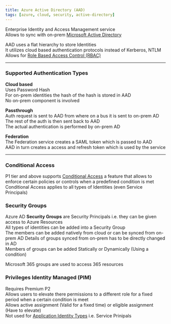 ```yaml
---
title: Azure Active Directory (AAD)
tags: [azure, cloud, security, active-directory]
---
```


Enterprise Identity and Access Management service  
Allows to sync with on-prem [Microsoft Active Directory](../../../Operating%20System/Windows/Microsoft%20Active%20Directory/Microsoft%20Active%20Directory.md)

AAD uses a flat hierarchy to store Identities  
It utilizes cloud based authentication protocols instead of Kerberos, NTLM  
Allows for [Role Based Access Control (RBAC)](Role%20Based%20Access%20Control%20(RBAC).md)  

---

### Supported Authentication Types

**Cloud based**  
Uses Password Hash  
For on-prem identities the hash of the hash is stored in AAD  
No on-prem component is involved

**Passthrough**  
Auth request is sent to AAD from where on a bus it is sent to on-prem AD  
The rest of the auth is then sent back to AAD  
The actual authentication is performed by on-prem AD

**Federation**    
The Federation service creates a SAML token which is passed to AAD  
AAD in turn creates a access and refresh token which is used by the service

---

### Conditional Access

P1 tier and above supports <u>Conditional Access</u> a feature that allows to enforce certain policies or controls when a predefined condition is met  
Conditional Access applies to all types of Identities (even Service Principals)  

### Security Groups

Azure AD **Security Groups** are Security Principals i.e. they can be given access to Azure Resources  
All types of identities can be added into a Security Group  
The members can be added natively from cloud or can be synced from on-prem AD
Details of groups synced from on-prem has to be directly changed in AD  
Members of groups can be added Statically or Dynamically (Using a condition)  

Microsoft 365 groups are used to access 365 resources

### Privileges Identity Managed (PIM)

Requires Premium P2  
Allows users to elevate there permissions to a different role for a fixed period when a certain condition is meet  
Allows active assignment (Valid for a fixed time) or eligible assignment (Have to elevate)  
Not used for [Application Identity Types](Application%20Identity%20Types.md) i.e. Service Prinipals